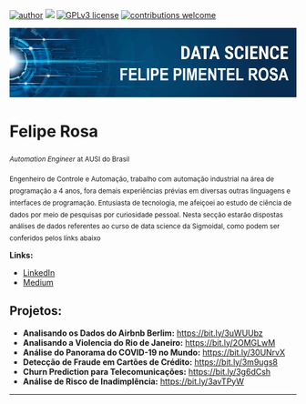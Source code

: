 [![author](https://img.shields.io/badge/author-FelipeRosa-red.svg)](https://www.linkedin.com/in/felipe-pimentel-rosa-19975b10b/) [![](https://img.shields.io/badge/python-3.7+-blue.svg)](https://www.python.org/downloads/release/python-365/) [![GPLv3 license](https://img.shields.io/badge/License-GPLv3-blue.svg)](http://perso.crans.org/besson/LICENSE.html) [![contributions welcome](https://img.shields.io/badge/contributions-welcome-brightgreen.svg?style=flat)](https://github.com/carlosfab/data_science/issues)

<p align="center">
  <img src="banner_FPR.png" >
</p>

# Felipe Rosa
<sub>*Automation Engineer* at AUSI do Brasil</sub>

<sub>Engenheiro de Controle e Automação, trabalho com automação industrial na área de programação a 4 anos, fora demais experiências prévias em diversas outras linguagens e interfaces de programação. Entusiasta de tecnologia, me afeiçoei ao estudo de ciência de dados por meio de pesquisas por curiosidade pessoal.
Nesta secção estarão dispostas análises de dados referentes ao curso de data science da Sigmoidal, como podem ser conferidos pelos links abaixo</sub>

**Links:**
* [LinkedIn](https://www.linkedin.com/in/felipe-pimentel-rosa-19975b10b/)
* [Medium](https://medium.com/@felipepimentelrosa)


## Projetos:

* **Analisando os Dados do Airbnb Berlim:** https://bit.ly/3uWUUbz
* **Analisando a Violencia do Rio de Janeiro:** https://bit.ly/2OMGLwM
* **Análise do Panorama do COVID-19 no Mundo:** https://bit.ly/30UNrvX
* **Detecção de Fraude em Cartões de Crédito:** https://bit.ly/3m9ugs8
* **Churn Prediction para Telecomunicações:** https://bit.ly/3g6dCsh
* **Análise de Risco de Inadimplência:** https://bit.ly/3avTPyW
---




